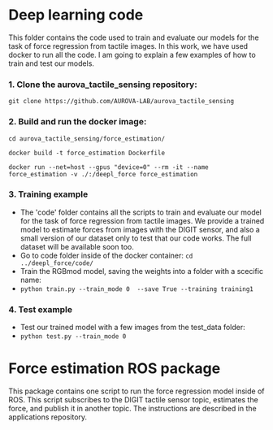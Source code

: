 # Deep learning code
This folder contains the code used to train and evaluate our models for the task of force regression from tactile images. In this work, we have used docker to run all the code. I am going to explain a few examples of how to train and test our models.

### 1. Clone the aurova_tactile_sensing repository:
`git clone https://github.com/AUROVA-LAB/aurova_tactile_sensing `

### 2. Build and run the docker image:
`cd aurova_tactile_sensing/force_estimation/`

`docker build -t force_estimation Dockerfile`

`docker run --net=host --gpus "device=0" --rm -it --name force_estimation -v ./:/deepl_force force_estimation`

### 3. Training example
- The 'code' folder contains all the scripts to train and evaluate our model for the task of force regression from tactile images. We provide a trained model to estimate forces from images with the DIGIT sensor, and also a small version of our dataset only to test that our code works. The full dataset will be available soon too.
- Go to code folder inside of the docker container:
`cd ../deepl_force/code/`
- Train the RGBmod model, saving the weights into a folder with a scecific name:
- `python train.py --train_mode 0  --save True --training training1`

### 4. Test example
- Test our trained model with a few images from the test_data folder:
- `python test.py --train_mode 0`

# Force estimation ROS package
This package contains one script to run the force regression model inside of ROS. This script subscribes to the DIGIT tactile sensor topic, estimates the force, and publish it in another topic. The instructions are described in the applications repository.

